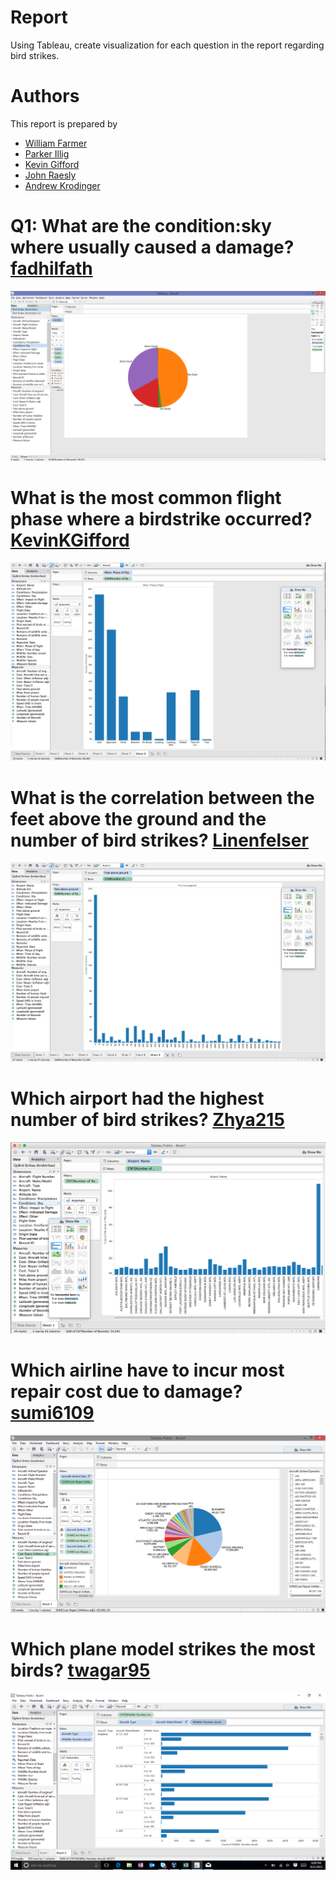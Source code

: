 # Report

Using Tableau, create visualization for each question in the report regarding
bird strikes.

# Authors

This report is prepared by
* [William Farmer](http://github.com/willzfarmer)
* [Parker Illig](http://github.com/pail4944)
* [Kevin Gifford](http://github.com/kevinkgifford)
* [John Raesly](http://github.com/jraesly)
* [Andrew Krodinger](http://github.com/drewdinger)

# Q1: What are the condition:sky where usually caused a damage? [fadhilfath](http://github.com/fadhilfath)

![screenshot](skyconditions.png)


# What is the most common flight phase where a birdstrike occurred? [KevinKGifford](http://github.com/kevinkgifford)

![screenshot](phase.png)


# What is the correlation between the feet above the ground and the number of bird strikes? [Linenfelser](http://github.com/Linenfelser)

![screenshot](feets.png)


# Which airport had the highest number of bird strikes? [Zhya215](http://github.com/Zhya215)

![screenshot](strikes.png)


# Which airline have to incur most repair cost due to damage? [sumi6109](http://github.com/sumi6109)

![screenshot](./airlinesrepair.png)


# Which plane model strikes the most birds? [twagar95](http://github.com/twagar95)

![screenshot](./models.png)


